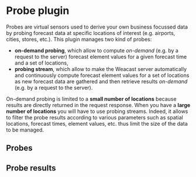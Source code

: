 # Probe plugin

Probes are virtual sensors used to derive your own business focussed data by probing forecast data at specific locations of interest (e.g. airports, cities, stores, etc.). This plugin manages two kind of probes:
* **on-demand probing**, which allow to compute *on-demand* (e.g. by a request to the server) forecast element values for a given forecast time and a set of locations,
* **probing stream**, which allow to make the Weacast server automatically and continuously compute forecast element values for a set of locations as new forecast data are gathered and then retrieve results *on-demand* (e.g. by a request to the server).

On-demand probing is limited to a **small number of locations** because results are directly returned in the request response. When you have a **large number of locations** you will have to use probing streams. Indeed, it allows to filter the probe results according to various parameters such as spatial locations, forecast times, element values, etc. thus limit the size of the data to be managed.

## Probes

## Probe results
